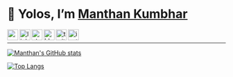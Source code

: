 # 👋 Yolos, I’m [Manthan Kumbhar](https://manthankumbhar.vercel.app/)
[<img align="left" width="25px" alt="website" src="https://cdn-icons-png.flaticon.com/512/975/975645.png" />](https://manthankumbhar.vercel.app/)
[<img align="left" width="25px" alt="linkedin" src="https://cdn-icons-png.flaticon.com/512/174/174857.png" />](https://www.linkedin.com/in/manthan-kumbhar-8797071b9/)
[<img align="left" width="25px" alt="stackoverflow" src="https://cdn-icons-png.flaticon.com/512/2111/2111628.png" />](https://stackoverflow.com/users/14394762/manthankumbhar)
[<img align="left" width="25px" alt="blog" src="https://cdn-icons-png.flaticon.com/512/3959/3959542.png" />](https://montyk.notion.site/My-Notions-bd03b6f3ca054b229614f689b4302740)
[<img align="left" width="25px" alt="twitter" src="https://cdn-icons-png.flaticon.com/512/145/145812.png" />](https://twitter.com/manthan_kumbhar)
[<img align="left" width="25px" alt="instagram" src="https://cdn-icons-png.flaticon.com/512/174/174855.png" />](https://www.instagram.com/manthankumbhar/)
<br />

---
[![Manthan's GitHub stats](https://github-readme-stats.vercel.app/api?username=manthankumbhar&count_private=true&show_icons=true&theme=dark)](https://github.com/anuraghazra/github-readme-stats) 

[![Top Langs](https://github-readme-stats.vercel.app/api/top-langs/?username=manthankumbhar&layout=compact&theme=dark)](https://github.com/anuraghazra/github-readme-stats)
